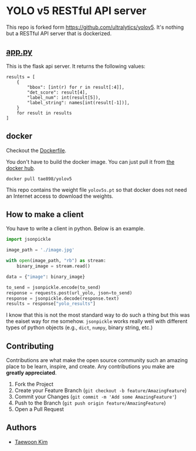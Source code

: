 # YOLO v5 RESTful API server

This repo is forked form https://github.com/ultralytics/yolov5.
It's nothing but a RESTful API server that is dockerized.

## [app.py](app.py)

This is the flask api server. It returns the following values:

```pyhon
results = [
    {
        "bbox": [int(r) for r in result[:4]],
        "det_score": result[4],
        "label_num": int(result[5]),
        "label_string": names[int(result[-1])],
    }
    for result in results
]
```

## docker

Checkout the [Dockerfile](Dockerfile).

You don't have to build the docker image. You can just pull it from [the docker hub](https://hub.docker.com/repository/docker/tae898/yolov5).

```
docker pull tae898/yolov5
```

This repo contains the weight file `yolov5s.pt` so that docker does not need an Internet access to download the weights.

## How to make a client

You have to write a client in python. Below is an example.

```python
import jsonpickle

image_path = './image.jpg'

with open(image_path, "rb") as stream:
    binary_image = stream.read()

data = {"image": binary_image}

to_send = jsonpickle.encode(to_send)
response = requests.post(url_yolo, json=to_send)
response = jsonpickle.decode(response.text)
results = response["yolo_results"]
```
I know that this is not the most standard way to do such a thing but this was the eaiset way for me somehow. `jsonpickle` works really well with different types of python objects (e.g., `dict`, `numpy`, binary string, etc.)

## Contributing

Contributions are what make the open source community such an amazing place to be learn, inspire, and create. Any contributions you make are **greatly appreciated**.

1. Fork the Project
2. Create your Feature Branch (`git checkout -b feature/AmazingFeature`)
4. Commit your Changes (`git commit -m 'Add some AmazingFeature'`)
5. Push to the Branch (`git push origin feature/AmazingFeature`)
6. Open a Pull Request

## Authors

* [Taewoon Kim](https://taewoonkim.com/) 

